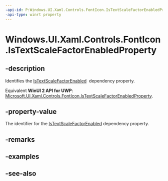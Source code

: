 ```yaml
---
-api-id: P:Windows.UI.Xaml.Controls.FontIcon.IsTextScaleFactorEnabledProperty
-api-type: winrt property
---
```


<!-- Property syntax
public Windows.UI.Xaml.DependencyProperty IsTextScaleFactorEnabledProperty { get; }
-->

# Windows.UI.Xaml.Controls.FontIcon.IsTextScaleFactorEnabledProperty

## -description
Identifies the [IsTextScaleFactorEnabled](fonticon_istextscalefactorenabled.md)  dependency property.

Equivalent **WinUI 2 API for UWP**: [Microsoft.UI.Xaml.Controls.FontIcon.IsTextScaleFactorEnabledProperty](/windows/winui/api/microsoft.ui.xaml.controls.fonticon.istextscalefactorenabledproperty).

## -property-value
The identifier for the [IsTextScaleFactorEnabled](fonticon_istextscalefactorenabled.md) dependency property.

## -remarks

## -examples

## -see-also
